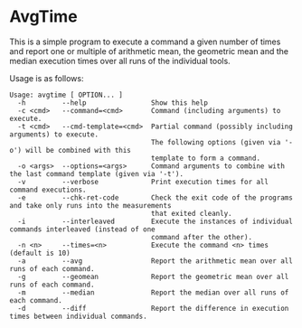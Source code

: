 AvgTime
=======

This is a simple program to execute a command a given number of times and report
one or multiple of arithmetic mean, the geometric mean and the median execution
times over all runs of the individual tools.

Usage is as follows:

```
Usage: avgtime [ OPTION... ]
  -h         --help                Show this help
  -c <cmd>   --command=<cmd>       Command (including arguments) to execute.
  -t <cmd>   --cmd-template=<cmd>  Partial command (possibly including arguments) to execute.
                                   The following options (given via '-o') will be combined with this
                                   template to form a command.
  -o <args>  --options=<args>      Command arguments to combine with the last command template (given via '-t').
  -v         --verbose             Print execution times for all command executions.
  -e         --chk-ret-code        Check the exit code of the programs and take only runs into the measurements
                                   that exited cleanly.
  -i         --interleaved         Execute the instances of individual commands interleaved (instead of one
                                   command after the other).
  -n <n>     --times=<n>           Execute the command <n> times (default is 10)
  -a         --avg                 Report the arithmetic mean over all runs of each command.
  -g         --geomean             Report the geometric mean over all runs of each command.
  -m         --median              Report the median over all runs of each command.
  -d         --diff                Report the difference in execution times between individual commands.
```
